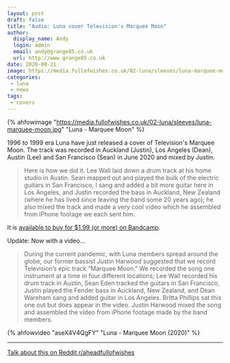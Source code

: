 ```yaml
---
layout: post
draft: false
title: "Audio: Luna cover Television's Marquee Moon"
author:
  display_name: Andy
  login: admin
  email: andy@grange85.co.uk
  url: http://www.grange85.co.uk
date: 2020-08-21
image: https://media.fullofwishes.co.uk/02-luna/sleeves/luna-marquee-moon.jpg
categories:
 - luna
 - news
tags:
 - covers
---
```

{% ahfowimage "https://media.fullofwishes.co.uk/02-luna/sleeves/luna-marquee-moon.jpg" "Luna - Marquee Moon" %}

1996 to 1999 era Luna have just released a cover of Television's Marquee Moon. The track was recorded in Auckland (Justin), Los Angeles (Dean), Austin (Lee) and San Francisco (Sean) in June 2020 and mixed by Justin.

> Here is how we did it. Lee Wall laid down a drum track at his home studio in Austin. Sean mapped out and played the bulk of the electric guitars in San Francisco, I sang and added a bit more guitar here in Los Angeles, and Justin recorded the bass in Auckland, New Zealand (where he has lived since leaving the band some 20 years ago); he also mixed the track and made a very cool video which he assembled from iPhone footage we each sent him. 

It is [available to buy for $1.99 (or more) on Bandcamp](https://luna.bandcamp.com/track/marquee-moon).


Update: Now with a video...

> During the current pandemic, with Luna members spread around the globe, our former bassist Justin Harwood suggested that we record Television’s epic track “Marquee Moon." We recorded the song one instrument at a time in four different locations; Lee Wall recorded his drum track in Austin, Sean Eden tracked the guitars in San Francisco, Justin played the Fender bass in Auckland, New Zealand, and Dean Wareham sang and added guitar in Los Angeles. Britta Phillips sat this one out but does appear in the video. Justin Harwood mixed the song and assembled the video from iPhone footage made by the band members.

{% ahfowvideo "aseX4V4QgFY" "Luna - Marquee Moon (2020)" %}	

--- 

<i class="fa fa-comments" aria-hidden="true"></i>  [Talk about this on Reddit r/aheadfullofwishes](https://www.reddit.com/r/aheadfullofwishes/comments/idsgqp/audio_luna_cover_televisions_marquee_moon/)

